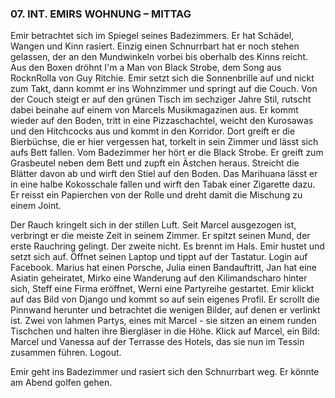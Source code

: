 ### 07. INT. EMIRS WOHNUNG – MITTAG

Emir betrachtet sich im Spiegel seines Badezimmers. Er hat Schädel, Wangen und Kinn rasiert. Einzig einen Schnurrbart hat er noch stehen gelassen, der an den Mundwinkeln vorbei bis oberhalb des Kinns reicht. Aus den Boxen dröhnt I'm a Man von Black Strobe, dem Song aus RocknRolla von Guy Ritchie. Emir setzt sich die Sonnenbrille auf und nickt zum Takt, dann kommt er ins Wohnzimmer und springt auf die Couch. Von der Couch steigt er auf den grünen Tisch im sechziger Jahre Stil, rutscht dabei beinahe auf einem von Marcels Musikmagazinen aus. Er kommt wieder auf den Boden, tritt in eine Pizzaschachtel, weicht den Kurosawas und den Hitchcocks aus und kommt in den Korridor. Dort greift er die Bierbüchse, die er hier vergessen hat, torkelt in sein Zimmer und lässt sich aufs Bett fallen. Vom Badezimmer her hört er die Black Strobe. Er greift zum Grasbeutel neben dem Bett und zupft ein Ästchen heraus. Streicht die Blätter davon ab und wirft den Stiel auf den Boden. Das Marihuana lässt er in eine halbe Kokosschale fallen und wirft den Tabak einer Zigarette dazu. Er reisst ein Papierchen von der Rolle und dreht damit die Mischung zu einem Joint. 

Der Rauch kringelt sich in der stillen Luft. Seit Marcel ausgezogen ist, verbringt er die meiste Zeit in seinem Zimmer. Er spitzt seinen Mund, der erste Rauchring gelingt. Der zweite nicht. Es brennt im Hals. Emir hustet und setzt sich auf. Öffnet seinen Laptop und tippt auf der Tastatur. Login auf Facebook. Marius hat einen Porsche, Julia einen Bandauftritt, Jan hat eine Asiatin geheiratet, Mirko eine Wanderung auf den Kilimandscharo hinter sich, Steff eine Firma eröffnet, Werni eine Partyreihe gestartet. Emir klickt auf das Bild von Django und kommt so auf sein eigenes Profil. Er scrollt die Pinnwand herunter und betrachtet die wenigen Bilder, auf denen er verlinkt ist. Zwei von lahmen Partys, eines mit Marcel - sie sitzen an einem runden Tischchen und halten ihre Biergläser in die Höhe. Klick auf Marcel, ein Bild: Marcel und Vanessa auf der Terrasse des Hotels, das sie nun im Tessin zusammen führen. Logout.

Emir geht ins Badezimmer und rasiert sich den Schnurrbart weg. Er könnte am Abend golfen gehen.